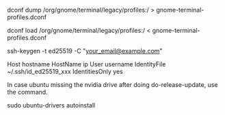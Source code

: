 dconf dump /org/gnome/terminal/legacy/profiles:/ > gnome-terminal-profiles.dconf

dconf load /org/gnome/terminal/legacy/profiles:/ < gnome-terminal-profiles.dconf

ssh-keygen -t ed25519 -C "your_email@example.com"

Host hostname
    HostName ip
    User username
    IdentityFile ~/.ssh/id_ed25519_xxx
    IdentitiesOnly yes

In case ubuntu missing the nvidia drive after doing do-release-update, use the command.

sudo ubuntu-drivers autoinstall
